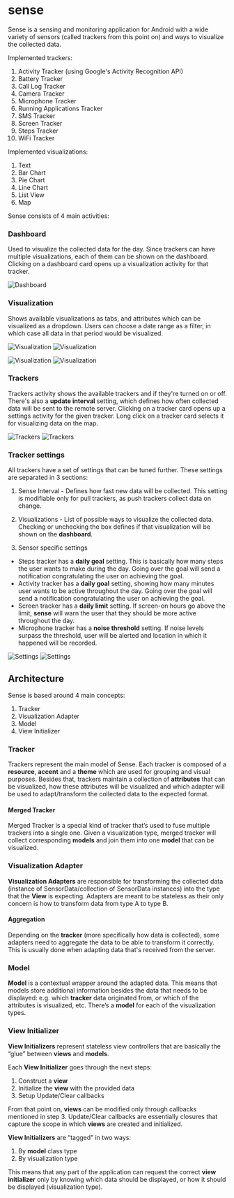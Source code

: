 # sense

Sense is a sensing and monitoring application for Android with a wide variety of sensors (called trackers from this point on) and ways to visualize the collected data.

Implemented trackers:

1. Activity Tracker (using Google's Activity Recognition API)
2. Battery Tracker
3. Call Log Tracker
4. Camera Tracker
5. Microphone Tracker
6. Running Applications Tracker
7. SMS Tracker
8. Screen Tracker
9. Steps Tracker
10. WiFi Tracker

Implemented visualizations:

1. Text
2. Bar Chart
3. Pie Chart
4. Line Chart
5. List View
6. Map

Sense consists of 4 main activities:

### Dashboard
Used to visualize the collected data for the day. Since trackers can have multiple visualizations, each of them can be shown on the dashboard. 
Clicking on a dashboard card opens up a visualization activity for that tracker.

![Dashboard](http://i.imgur.com/cCF97Yz.png?1)

### Visualization
Shows available visualizations as tabs, and attributes which can be visualized as a dropdown. Users can choose a date range as a filter, in which case all data in that period would be visualized.

![Visualization](http://i.imgur.com/6VE8nU1.png?1) ![Visualization](http://i.imgur.com/fqmXT9k.png?1)

![Visualization](http://i.imgur.com/QIUXpRM.png?1) ![Visualization](http://i.imgur.com/HtbXKO6.png?1)

### Trackers
Trackers activity shows the available trackers and if they're turned on or off. There's also a **update interval** setting, which defines how often collected data will be sent to the remote server.
Clicking on a tracker card opens up a settings activity for the given tracker. Long click on a tracker card selects it for visualizing data on the map.

![Trackers](http://i.imgur.com/JfwoCTr.png?1) ![Trackers](http://i.imgur.com/XQg14XV.png?1)

### Tracker settings
All trackers have a set of settings that can be tuned further. These settings are separated in 3 sections:

1. Sense Interval - Defines how fast new data will be collected. This setting is modifiable only for pull trackers, as push trackers collect data on change.

2. Visualizations - List of possible ways to visualize the collected data. Checking or unchecking the box defines if that visualization will be shown on the **dashboard**.

3. Sensor specific settings
- Steps tracker has a **daily goal** setting. This is basically how many steps the user wants to make during the day. Going over the goal will send a notification congratulating the user on achieving the goal.
- Activity tracker has a **daily goal** setting, showing how many minutes user wants to be active throughout the day. Going over the goal will send a notification congratulating the user on achieving the goal. 
- Screen tracker has a **daily limit** setting. If screen-on hours go above the limit, **sense** will warn the user that they should be more active throughout the day.
- Microphone tracker has a **noise threshold** setting. If noise levels surpass the threshold, user will be alerted and location in which it happened will be recorded.

![Settings](http://i.imgur.com/7bnjRke.png?1) ![Settings](http://i.imgur.com/F6CbDsq.png?1)

## Architecture

Sense is based around 4 main concepts:

1. Tracker
2. Visualization Adapter
3. Model
4. View Initializer

### Tracker

Trackers represent the main model of Sense. Each tracker is composed of a **resource**, **accent** and a **theme** which are used for grouping and visual purposes. Besides that, trackers maintain a collection of **attributes** that can be visualized, how these attributes will be visualized and which adapter will be used to adapt/transform the collected data to the expected format.


#### Merged Tracker

Merged Tracker is a special kind of tracker that’s used to fuse multiple trackers into a single one. Given a visualization type, merged tracker will collect corresponding **models** and join them into one **model** that can be visualized.


### Visualization Adapter

**Visualization Adapters** are responsible for transforming the collected data (instance of SensorData/collection of SensorData instances) into the type that the **View** is expecting. Adapters are meant to be stateless as their only concern is how to transform data from type A to type B. 

#### Aggregation

Depending on the **tracker** (more specifically how data is collected), some adapters need to aggregate the data to be able to transform it correctly. This is usually done when adapting data that's received from the server.

### Model

**Model** is a contextual wrapper around the adapted data. This means that models store additional information besides the data that needs to be displayed: e.g. which **tracker** data originated from, or which of the attributes is visualized, etc.
There’s a **model** for each of the visualization types.

### View Initializer

**View Initializers** represent stateless view controllers that are basically the “glue” between **views** and **models**. 

Each **View Initializer** goes through the next steps:
1. Construct a **view**
2. Initialize the **view** with the provided data
3. Setup Update/Clear callbacks

From that point on, **views** can be modified only through callbacks mentioned in step 3. Update/Clear callbacks are essentially closures that capture the scope in which **views** are created and initialized.

**View Initializers** are “tagged” in two ways: 
1. By **model** class type
2. By visualization type

This means that any part of the application can request the correct **view initializer** only by knowing which data should be displayed, or how it should be displayed (visualization type).
